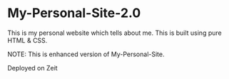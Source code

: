 # My-Personal-Site-2.0

This is my personal website which tells about me. This is built using pure HTML & CSS.

NOTE: This is enhanced version of My-Personal-Site.

Deployed on Zeit
